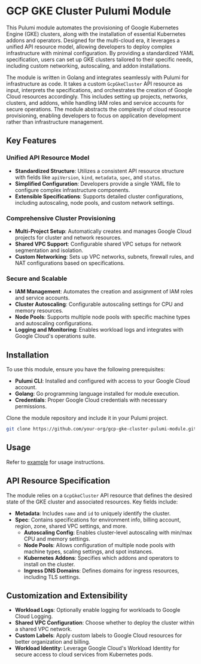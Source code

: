 # GCP GKE Cluster Pulumi Module

This Pulumi module automates the provisioning of Google Kubernetes Engine (GKE) clusters, along with the installation of essential Kubernetes addons and operators. Designed for the multi-cloud era, it leverages a unified API resource model, allowing developers to deploy complex infrastructure with minimal configuration. By providing a standardized YAML specification, users can set up GKE clusters tailored to their specific needs, including custom networking, autoscaling, and addon installations.

The module is written in Golang and integrates seamlessly with Pulumi for infrastructure as code. It takes a custom `GcpGkeCluster` API resource as input, interprets the specifications, and orchestrates the creation of Google Cloud resources accordingly. This includes setting up projects, networks, clusters, and addons, while handling IAM roles and service accounts for secure operations. The module abstracts the complexity of cloud resource provisioning, enabling developers to focus on application development rather than infrastructure management.

## Key Features

### Unified API Resource Model

- **Standardized Structure**: Utilizes a consistent API resource structure with fields like `apiVersion`, `kind`, `metadata`, `spec`, and `status`.
- **Simplified Configuration**: Developers provide a single YAML file to configure complex infrastructure components.
- **Extensible Specifications**: Supports detailed cluster configurations, including autoscaling, node pools, and custom network settings.

### Comprehensive Cluster Provisioning

- **Multi-Project Setup**: Automatically creates and manages Google Cloud projects for cluster and network resources.
- **Shared VPC Support**: Configurable shared VPC setups for network segmentation and isolation.
- **Custom Networking**: Sets up VPC networks, subnets, firewall rules, and NAT configurations based on specifications.

### Secure and Scalable

- **IAM Management**: Automates the creation and assignment of IAM roles and service accounts.
- **Cluster Autoscaling**: Configurable autoscaling settings for CPU and memory resources.
- **Node Pools**: Supports multiple node pools with specific machine types and autoscaling configurations.
- **Logging and Monitoring**: Enables workload logs and integrates with Google Cloud's operations suite.

## Installation

To use this module, ensure you have the following prerequisites:

- **Pulumi CLI**: Installed and configured with access to your Google Cloud account.
- **Golang**: Go programming language installed for module execution.
- **Credentials**: Proper Google Cloud credentials with necessary permissions.

Clone the module repository and include it in your Pulumi project.

```bash
git clone https://github.com/your-org/gcp-gke-cluster-pulumi-module.git
```

## Usage

Refer to [example](example.md) for usage instructions.

## API Resource Specification

The module relies on a `GcpGkeCluster` API resource that defines the desired state of the GKE cluster and associated resources. Key fields include:

- **Metadata**: Includes `name` and `id` to uniquely identify the cluster.
- **Spec**: Contains specifications for environment info, billing account, region, zone, shared VPC settings, and more.
    - **Autoscaling Config**: Enables cluster-level autoscaling with min/max CPU and memory settings.
    - **Node Pools**: Allows configuration of multiple node pools with machine types, scaling settings, and spot instances.
    - **Kubernetes Addons**: Specifies which addons and operators to install on the cluster.
    - **Ingress DNS Domains**: Defines domains for ingress resources, including TLS settings.

## Customization and Extensibility

- **Workload Logs**: Optionally enable logging for workloads to Google Cloud Logging.
- **Shared VPC Configuration**: Choose whether to deploy the cluster within a shared VPC network.
- **Custom Labels**: Apply custom labels to Google Cloud resources for better organization and billing.
- **Workload Identity**: Leverage Google Cloud's Workload Identity for secure access to cloud services from Kubernetes pods.
